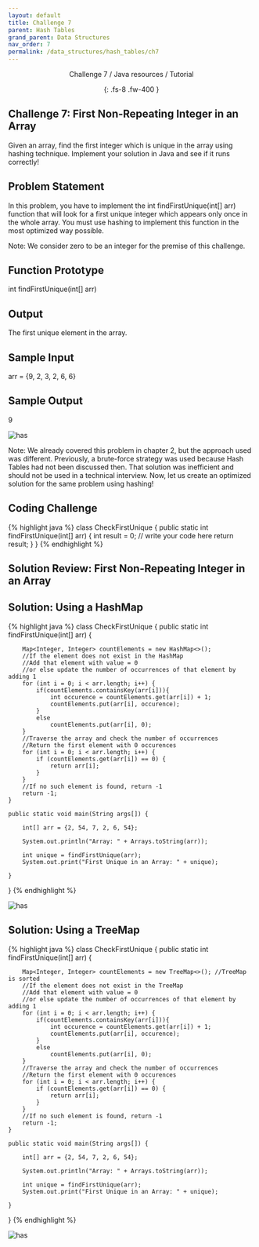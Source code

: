 ```yaml
---
layout: default
title: Challenge 7
parent: Hash Tables
grand_parent: Data Structures
nav_order: 7
permalink: /data_structures/hash_tables/ch7
---
```

<div align="center" markdown="1">
Challenge 7 / Java resources / Tutorial

{: .fs-8 .fw-400 }
</div>

## Challenge 7: First Non-Repeating Integer in an Array

Given an array, find the first integer which is unique in the array using hashing technique. Implement your solution in Java and see if it runs correctly!

## Problem Statement
In this problem, you have to implement the int findFirstUnique(int[] arr) function that will look for a first unique integer which appears only once in the whole array. You must use hashing to implement this function in the most optimized way possible.

Note: We consider zero to be an integer for the premise of this challenge.

## Function Prototype
int findFirstUnique(int[] arr)

## Output
The first unique element in the array.

## Sample Input
arr = {9, 2, 3, 2, 6, 6}

## Sample Output
9

![has](https://raw.githubusercontent.com/TestJavaDev/java-resources/master/resources/has/has36.png)

Note: We already covered this problem in chapter 2, but the approach used was different. Previously, a brute-force strategy was used because Hash Tables had not been discussed then. That solution was inefficient and should not be used in a technical interview. Now, let us create an optimized solution for the same problem using hashing!

## Coding Challenge

{% highlight java %}
class CheckFirstUnique
{
  public static int findFirstUnique(int[] arr) 
  {
    int result = 0;
    // write your code here
    return result;
  }
}
{% endhighlight %}

## Solution Review: First Non-Repeating Integer in an Array

## Solution: Using a HashMap

{% highlight java %}
class CheckFirstUnique {
    public static int findFirstUnique(int[] arr) {

        Map<Integer, Integer> countElements = new HashMap<>();
        //If the element does not exist in the HashMap
        //Add that element with value = 0
        //or else update the number of occurrences of that element by adding 1
        for (int i = 0; i < arr.length; i++) {
            if(countElements.containsKey(arr[i])){
                int occurence = countElements.get(arr[i]) + 1;
                countElements.put(arr[i], occurence);
            }
            else
                countElements.put(arr[i], 0); 
        }
        //Traverse the array and check the number of occurrences
        //Return the first element with 0 occurences
        for (int i = 0; i < arr.length; i++) {
            if (countElements.get(arr[i]) == 0) {
                return arr[i];
            }
        }
        //If no such element is found, return -1
        return -1;
    }

    public static void main(String args[]) {

        int[] arr = {2, 54, 7, 2, 6, 54};

        System.out.println("Array: " + Arrays.toString(arr));

        int unique = findFirstUnique(arr);
        System.out.print("First Unique in an Array: " + unique);

    }
}
{% endhighlight %}

![has](https://raw.githubusercontent.com/TestJavaDev/java-resources/master/resources/has/has37.png)

## Solution: Using a TreeMap

{% highlight java %}
class CheckFirstUnique {
    public static int findFirstUnique(int[] arr) {

        Map<Integer, Integer> countElements = new TreeMap<>(); //TreeMap is sorted
        //If the element does not exist in the TreeMap
        //Add that element with value = 0
        //or else update the number of occurrences of that element by adding 1
        for (int i = 0; i < arr.length; i++) {
            if(countElements.containsKey(arr[i])){
                int occurence = countElements.get(arr[i]) + 1;
                countElements.put(arr[i], occurence);
            }
            else
                countElements.put(arr[i], 0); 
        }
        //Traverse the array and check the number of occurrences
        //Return the first element with 0 occurences
        for (int i = 0; i < arr.length; i++) {
            if (countElements.get(arr[i]) == 0) {
                return arr[i];
            }
        }
        //If no such element is found, return -1
        return -1;
    }

    public static void main(String args[]) {

        int[] arr = {2, 54, 7, 2, 6, 54};

        System.out.println("Array: " + Arrays.toString(arr));

        int unique = findFirstUnique(arr);
        System.out.print("First Unique in an Array: " + unique);

    }
}
{% endhighlight %}

![has](https://raw.githubusercontent.com/TestJavaDev/java-resources/master/resources/has/has38.png)